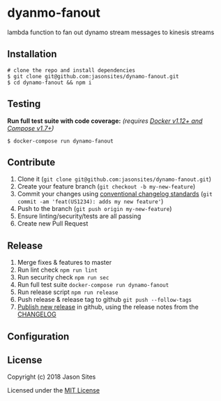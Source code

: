 # dyanmo-fanout
lambda function to fan out dynamo stream messages to kinesis streams

## Installation
```shell
# clone the repo and install dependencies
$ git clone git@github.com:jasonsites/dynamo-fanout.git
$ cd dynamo-fanout && npm i
```

## Testing
**Run full test suite with code coverage:** *(requires [Docker v1.12+ and Compose v1.7+](https://store.docker.com/search?type=edition&offering=community))*
```shell
$ docker-compose run dynamo-fanout
```

## Contribute
1. Clone it (`git clone git@github.com:jasonsites/dynamo-fanout.git`)
1. Create your feature branch (`git checkout -b my-new-feature`)
1. Commit your changes using [conventional changelog standards](https://github.com/bcoe/conventional-changelog-standard/blob/master/convention.md) (`git commit -am 'feat(US1234): adds my new feature'`)
1. Push to the branch (`git push origin my-new-feature`)
1. Ensure linting/security/tests are all passing
1. Create new Pull Request

## Release
1. Merge fixes & features to master
1. Run lint check `npm run lint`
1. Run security check `npm run sec`
1. Run full test suite `docker-compose run dynamo-fanout`
1. Run release script `npm run release`
1. Push release & release tag to github `git push --follow-tags`
1. [Publish new release](https://help.github.com/articles/creating-releases/) in github, using the release notes from the [CHANGELOG](./CHANGELOG.md)

## Configuration

## License
Copyright (c) 2018 Jason Sites

Licensed under the [MIT License](LICENSE.md)

